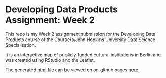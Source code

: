 # Developing Data Products Assignment: Week 2

This repo is my Week 2 assignment submission for the Developing Data Products course of the Coursera/John Hopkins University Data Science Specialisation.

It is an interactive map of publicly-funded cultural institutions in Berlin and was created using RStudio and the Leaflet.

The generated [html file](https://github.com/sidechained/DDP-Assignment-Week-2/blob/main/ddp_leaflet.Rmd) can be viewed on on github pages [here](https://sidechained.github.io/DDP-Assignment-Week-2/ddp_leaflet.html).

